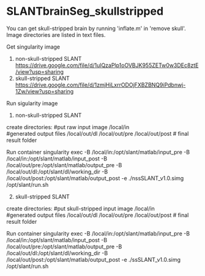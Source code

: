 # SLANTbrainSeg_skullstripped
You can get skull-stripped brain by running 'inflate.m' in 'remove skull'. Image directories are listed in text files.

Get singularity image
1. non-skull-stripped SLANT
https://drive.google.com/file/d/1ulQzaPlp1oOVBJK955ZETw0w3DEc8ztE/view?usp=sharing
2. skull-stripped SLANT
https://drive.google.com/file/d/1zmjHiLxrrODOjFXBZBNQ9iPdbnwj-1Zw/view?usp=sharing

Run sigularity image
1. non-skull-stripped SLANT

create directories:
#put raw input image
/local/in  
#generated output files
/local/out/dl
/local/out/pre
/local/out/post  # final result folder

Run container
singularity exec -B /local/in:/opt/slant/matlab/input_pre -B /local/in:/opt/slant/matlab/input_post -B /local/out/pre:/opt/slant/matlab/output_pre -B /local/out/dl:/opt/slant/dl/working_dir -B /local/out/post:/opt/slant/matlab/output_post -e ./nssSLANT_v1.0.simg /opt/slant/run.sh

2. skull-stripped SLANT

create directories:
#put skull-stripped input image
/local/in  
#generated output files
/local/out/dl
/local/out/pre
/local/out/post  # final result folder

Run container
singularity exec -B /local/in:/opt/slant/matlab/input_pre -B /local/in:/opt/slant/matlab/input_post -B /local/out/pre:/opt/slant/matlab/output_pre -B /local/out/dl:/opt/slant/dl/working_dir -B /local/out/post:/opt/slant/matlab/output_post -e ./ssSLANT_v1.0.simg /opt/slant/run.sh
